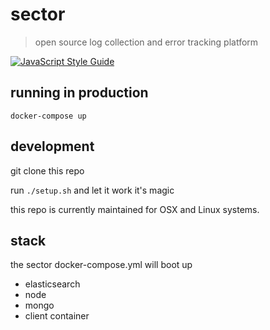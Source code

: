 # sector
> open source log collection and error tracking platform

[![JavaScript Style Guide](https://cdn.rawgit.com/standard/standard/master/badge.svg)](https://github.com/standard/standard)


## running in production 

```
docker-compose up
```

## development

git clone this repo 

run `./setup.sh` and let it work it's magic

this repo is currently maintained for OSX and Linux systems. 

## stack

the sector docker-compose.yml will boot up 

* elasticsearch
* node
* mongo
* client container
